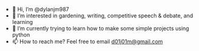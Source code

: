 - 👋 Hi, I’m @dylanjm987
- 👀 I’m interested in gardening, writing, competitive speech & debate, and learning
- 🌱 I’m currently trying to learn how to make some simple projects using python
- 📫 How to reach me? Feel free to email d01j01m@gmail.com

<!---
dylanjm987/dylanjm987 is a ✨ special ✨ repository because its `README.md` (this file) appears on your GitHub profile.
You can click the Preview link to take a look at your changes.
--->
